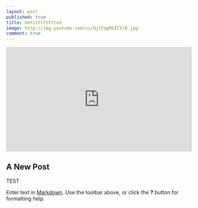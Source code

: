 ```yaml
---
layout: post
published: true
title: Untitttttttled
image: http://img.youtube.com/vi/QjlFqgRbICY/0.jpg
comment: true
---
```

<div style="text-align: center;">
<style>.embed-container { position: relative; padding-bottom: 56.25%; height: 0; overflow: hidden; max-width: 100%; } .embed-container iframe, .embed-container object, .embed-container embed { position: absolute; top: 0; left: 0; width: 100%; height: 100%; }</style><div class='embed-container'><iframe src='https://www.youtube.com/embed/QjlFqgRbICY?rel=0&amp;showinfo=0' frameborder='0'> </iframe></div></div>

## A New Post



TEST

Enter text in [Markdown](http://daringfireball.net/projects/markdown/). Use the toolbar above, or click the **?** button for formatting help.
